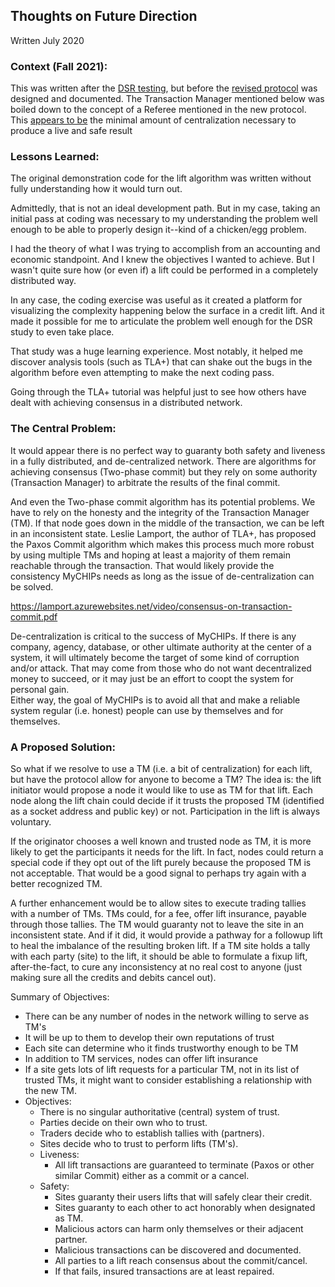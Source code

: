 ## Thoughts on Future Direction
Written July 2020

### Context (Fall 2021):
This was written after the [DSR testing](/test/analysis/dsr), but before the
[revised protocol](/doc/Protocol.md) was designed and documented.
The Transaction Manager mentioned below was boiled down to the concept of
a Referee mentioned in the new protocol.
This [appears to be](/test/analysis/byu) the minimal amount of centralization 
necessary to produce a live and safe result

### Lessons Learned:
The original demonstration code for the lift algorithm was written without 
fully understanding how it would turn out.

Admittedly, that is not an ideal development path.  But in my case, taking an 
initial pass at coding was necessary to my understanding the problem well 
enough to be able to properly design it--kind of a chicken/egg problem.

I had the theory of what I was trying to accomplish from an accounting and 
economic standpoint.  And I knew the objectives I wanted to achieve.  But I 
wasn't quite sure how (or even if) a lift could be performed in a completely 
distributed way.

In any case, the coding exercise was useful as it created a platform for 
visualizing the complexity happening below the surface in a credit lift.  And 
it made it possible for me to articulate the problem well enough for the DSR 
study to even take place.

That study was a huge learning experience.  Most notably, it helped me discover
analysis tools (such as TLA+) that can shake out the bugs in the algorithm 
before even attempting to make the next coding pass.

Going through the TLA+ tutorial was helpful just to see how others have dealt 
with achieving consensus in a distributed network.

### The Central Problem:
It would appear there is no perfect way to guaranty both safety and liveness in 
a fully distributed, and de-centralized network.  There are algorithms for 
achieving consensus (Two-phase commit) but they rely on some authority 
(Transaction Manager) to arbitrate the results of the final commit.

And even the Two-phase commit algorithm has its potential problems.  We have to 
rely on the honesty and the integrity of the Transaction Manager (TM).  If that 
node goes down in the middle of the transaction, we can be left in an 
inconsistent state.  Leslie Lamport, the author of TLA+, has proposed the Paxos 
Commit algorithm which makes this process much more robust by using multiple 
TMs and hoping at least a majority of them remain reachable through the 
transaction.  That would likely provide the consistency MyCHIPs needs as long 
as the issue of de-centralization can be solved.

https://lamport.azurewebsites.net/video/consensus-on-transaction-commit.pdf

De-centralization is critical to the success of MyCHIPs.  If there is any 
company, agency, database, or other ultimate authority at the center of a 
system, it will ultimately become the target of some kind of corruption and/or
attack.  That may come from those who do not want decentralized money to 
succeed, or it may just be an effort to coopt the system for personal gain.  
Either way, the goal of MyCHIPs is to avoid all that and make a reliable 
system regular (i.e. honest) people can use by themselves and for themselves.

### A Proposed Solution:
So what if we resolve to use a TM (i.e. a bit of centralization) for each lift, 
but have the protocol allow for anyone to become a TM?  The idea is: the lift 
initiator would propose a node it would like to use as TM for that lift.  Each 
node along the lift chain could decide if it trusts the proposed TM (identified
as a socket address and public key) or not.  Participation in the lift is
always voluntary.

If the originator chooses a well known and trusted node as TM, it is more
likely to get the participants it needs for the lift.  In fact, nodes could 
return a special code if they opt out of the lift purely because the proposed 
TM is not acceptable.  That would be a good signal to perhaps try again with a 
better recognized TM.

A further enhancement would be to allow sites to execute trading tallies with
a number of TMs.  TMs could, for a fee, offer lift insurance, payable through
those tallies.  The TM would guaranty not to leave the site in an inconsistent 
state.  And if it did, it would provide a pathway for a followup lift to heal 
the imbalance of the resulting broken lift.  If a TM site holds a tally with 
each party (site) to the lift, it should be able to formulate a fixup lift, 
after-the-fact, to cure any inconsistency at no real cost to anyone (just 
making sure all the credits and debits cancel out).

Summary of Objectives:
  - There can be any number of nodes in the network willing to serve as TM's
  - It will be up to them to develop their own reputations of trust
  - Each site can determine who it finds trustworthy enough to be TM
  - In addition to TM services, nodes can offer lift insurance
  - If a site gets lots of lift requests for a particular TM, not in its
    list of trusted TMs, it might want to consider establishing a 
    relationship with the new TM.
  - Objectives:
    - There is no singular authoritative (central) system of trust.
    - Parties decide on their own who to trust.
    - Traders decide who to establish tallies with (partners).
    - Sites decide who to trust to perform lifts (TM's).
    - Liveness:
      - All lift transactions are guaranteed to terminate (Paxos or other
        similar Commit) either as a commit or a cancel.
    - Safety:
      - Sites guaranty their users lifts that will safely clear their credit.
      - Sites guaranty to each other to act honorably when designated as TM.
      - Malicious actors can harm only themselves or their adjacent partner.
      - Malicious transactions can be discovered and documented.
      - All parties to a lift reach consensus about the commit/cancel.
      - If that fails, insured transactions are at least repaired.
